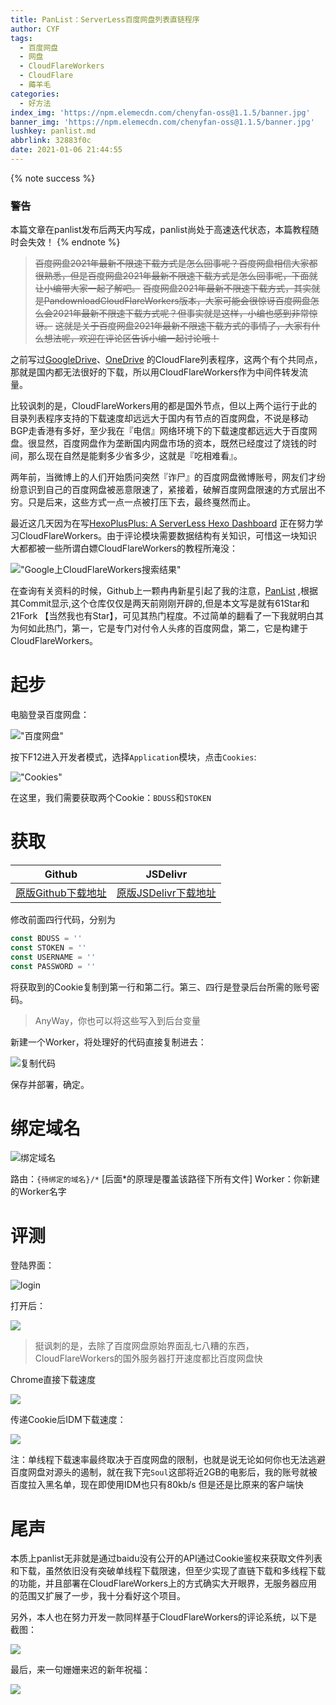 ```yaml
---
title: PanList：ServerLess百度网盘列表直链程序
author: CYF
tags:
  - 百度网盘
  - 网盘
  - CloudFlareWorkers
  - CloudFlare
  - 薅羊毛
categories:
  - 好方法
index_img: 'https://npm.elemecdn.com/chenyfan-oss@1.1.5/banner.jpg'
banner_img: 'https://npm.elemecdn.com/chenyfan-oss@1.1.5/banner.jpg'
lushkey: panlist.md
abbrlink: 32883f0c
date: 2021-01-06 21:44:55
---
```


{% note success %}
### 警告
本篇文章在panlist发布后两天内写成，panlist尚处于高速迭代状态，本篇教程随时会失效！
{% endnote %}

>  ~~百度网盘2021年最新不限速下载方式是怎么回事呢？百度网盘相信大家都很熟悉，但是百度网盘2021年最新不限速下载方式是怎么回事呢，下面就让小编带大家一起了解吧。~~
> ~~百度网盘2021年最新不限速下载方式，其实就是PandownloadCloudFlareWorkers版本，大家可能会很惊讶百度网盘怎么会2021年最新不限速下载方式呢？但事实就是这样，小编也感到非常惊讶。~~
> ~~这就是关于百度网盘2021年最新不限速下载方式的事情了，大家有什么想法呢，欢迎在评论区告诉小编一起讨论哦！~~


之前写过[GoogleDrive](/p/74e90c90.html)、[OneDrive](/p/4fb070ca.html) 的CloudFlare列表程序，这两个有个共同点，那就是国内都无法很好的下载，所以用CloudFlareWorkers作为中间件转发流量。

比较讽刺的是，CloudFlareWorkers用的都是国外节点，但以上两个运行于此的目录列表程序支持的下载速度却远远大于国内有节点的百度网盘，不说是移动BGP走香港有多好，至少我在『电信』网络环境下的下载速度都远远大于百度网盘。很显然，百度网盘作为垄断国内网盘市场的资本，既然已经度过了烧钱的时间，那么现在自然是能剩多少省多少，这就是『吃相难看』。

两年前，当微博上的人们开始质问突然『诈尸』的百度网盘微博账号，网友们才纷纷意识到自己的百度网盘被恶意限速了，紧接着，破解百度网盘限速的方式层出不穷。只是后来，这些方式一点一点被打压下去，最终戛然而止。

最近这几天因为在写[HexoPlusPlus: A ServerLess Hexo Dashboard](https://github.com/HexoPlusPlus/HexoPlusPlus) 正在努力学习CloudFlareWorkers。由于评论模块需要数据结构有关知识，可惜这一块知识大都都被一些所谓白嫖CloudFlareWorkers的教程所淹没：

!["Google上CloudFlareWorkers搜索结果"](https://unpkg.zhimg.com/chenyfan-oss@1.1.5/101043.jpg)

在查询有关资料的时候，Github上一颗冉冉新星引起了我的注意，[PanList](https://github.com/teardr0p/PanList) ,根据其Commit显示,这个仓库仅仅是两天前刚刚开辟的,但是本文写是就有61Star和21Fork 【当然我也有Star】，可见其热门程度。不过简单的翻看了一下我就明白其为何如此热门，第一，它是专门对付令人头疼的百度网盘，第二，它是构建于CloudFlareWorkers。

# 起步

电脑登录百度网盘：

!["百度网盘"](https://unpkg.zhimg.com/chenyfan-oss@1.1.5/101056.jpg)

按下F12进入开发者模式，选择`Application`模块，点击`Cookies`:

!["Cookies"](https://unpkg.zhimg.com/chenyfan-oss@1.1.5/101101.jpg)

在这里，我们需要获取两个Cookie：`BDUSS`和`STOKEN`

# 获取

|Github|JSDelivr|
|---|---|
|[原版Github下载地址](https://raw.githubusercontent.com/teardr0p/PanList/master/index.js)|[原版JSDelivr下载地址](https://cdn.jsdelivr.net/gh/teardr0p/PanList@master/index.js)|

修改前面四行代码，分别为

```js
const BDUSS = ''
const STOKEN = ''
const USERNAME = ''
const PASSWORD = ''
```

将获取到的Cookie复制到第一行和第二行。第三、四行是登录后台所需的账号密码。

> AnyWay，你也可以将这些写入到后台变量

新建一个Worker，将处理好的代码直接复制进去：

![复制代码](https://unpkg.zhimg.com/chenyfan-oss@1.1.5/101307.jpg)

保存并部署，确定。

# 绑定域名

![绑定域名](https://unpkg.zhimg.com/chenyfan-oss@1.1.5/101107.jpg)

路由：`{待绑定的域名}/*` [后面\*的原理是覆盖该路径下所有文件]
Worker：你新建的Worker名字

# 评测

登陆界面：

![login](https://unpkg.zhimg.com/chenyfan-oss@1.1.5/101115.jpg)

打开后：

![](https://unpkg.zhimg.com/chenyfan-oss@1.1.5/101118.jpg)

> 挺讽刺的是，去除了百度网盘原始界面乱七八糟的东西，CloudFlareWorkers的国外服务器打开速度都比百度网盘快

Chrome直接下载速度

![](https://unpkg.zhimg.com/chenyfan-oss@1.1.5/101447.jpg)

传递Cookie后IDM下载速度：

![](https://unpkg.zhimg.com/chenyfan-oss@1.1.5/101120.jpg)

注：单线程下载速率最终取决于百度网盘的限制，也就是说无论如何你也无法逃避百度网盘对源头的遏制，就在我下完`Soul`这部将近2GB的电影后，我的账号就被百度拉入黑名单，现在即使用IDM也只有80kb/s <span class="heimu">但是还是比原来的客户端快</span>

# 尾声

本质上panlist无非就是通过baidu没有公开的API通过Cookie鉴权来获取文件列表和下载，虽然依旧没有突破单线程下载限速，但至少实现了直链下载和多线程下载的功能，并且部署在CloudFlareWorkers上的方式确实大开眼界，无服务器应用的范围又扩展了一步，我十分看好这个项目。

另外，本人也在努力开发一款同样基于CloudFlareWorkers的评论系统，以下是截图：

![](https://unpkg.zhimg.com/chenyfan-oss@1.1.5/101127.jpg)

最后，来一句姗姗来迟的新年祝福：

![](https://unpkg.zhimg.com/chenyfan-oss@1.1.5/happy.jpg)
